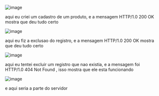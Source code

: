 ![image](https://github.com/user-attachments/assets/911dabcb-f84d-4dee-b4c6-e659a0cdcb61)

aqui eu criei um cadastro de um produto, e a mensagem HTTP/1.0 200 OK mostra que deu tudo certo

![image](https://github.com/user-attachments/assets/bf0a3f0c-583c-4e71-83e0-5a7a2e15baf1)

aqui eu fiz a exclusao do registro, e a mensagem HTTP/1.0 200 OK mostra que deu tudo certo

![image](https://github.com/user-attachments/assets/285938c4-7cdc-4e02-88d3-c66b6fc46d1e)

aqui eu tentei excluir um registro que nao existia, e a mensagem foi HTTP/1.0 404 Not Found , isso mostra que ele esta funcionando

![image](https://github.com/user-attachments/assets/de6371cd-4e20-45eb-a79e-ba34a5334ff6)

e aqui seria a parte do servidor
